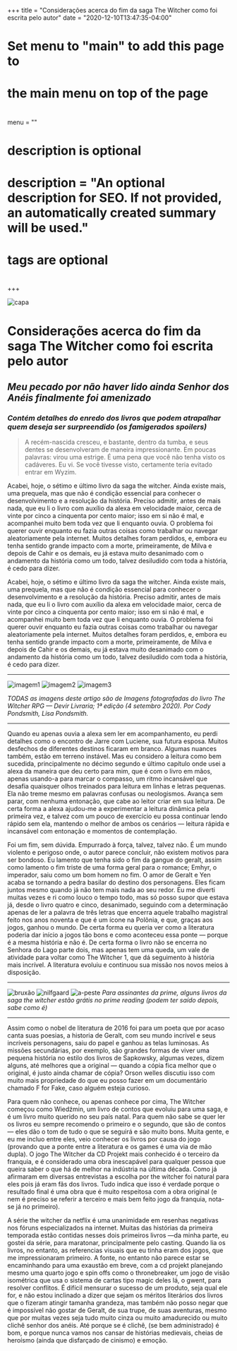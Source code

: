 +++
title = "Considerações acerca do fim da saga The Witcher como foi escrita pelo autor"
date = "2020-12-10T13:47:35-04:00"

#
# Set menu to "main" to add this page to
# the main menu on top of the page
#
menu = ""

#
# description is optional
#
# description = "An optional description for SEO. If not provided, an automatically created summary will be used."

#
# tags are optional
#

+++

![capa](https://i.postimg.cc/ZRnhyxxz/1-5fc-Ia-Hu-N-qpsm8c-No-MMKTQ.jpg)
# Considerações acerca do fim da saga The Witcher como foi escrita pelo autor
## *Meu pecado por não haver lido ainda Senhor dos Anéis finalmente foi amenizado*
### *Contém detalhes do enredo dos livros que podem atrapalhar quem deseja ser surpreendido (os famigerados spoilers)*

>A recém-nascida cresceu, e bastante, dentro da tumba, e seus dentes se desenvolveram de maneira impressionante. Em poucas palavras: virou uma estrige. É uma pena que você não tenha visto os cadáveres. Eu vi. Se você tivesse visto, certamente teria evitado entrar em Wyzim.

Acabei, hoje, o sétimo e último livro da saga the witcher. Ainda existe mais, uma prequela, mas que não é condição essencial para conhecer o desenvolvimento e a resolução da história. Preciso admitir, antes de mais nada, que eu li o livro com auxílio da alexa em velocidade maior, cerca de vinte por cinco a cinquenta por cento maior; isso em si não é mal, e acompanhei muito bem toda vez que li enquanto ouvia. O problema foi querer ouvir enquanto eu fazia outras coisas como trabalhar ou navegar aleatoriamente pela internet. Muitos detalhes foram perdidos, e, embora eu tenha sentido grande impacto com a morte, primeiramente, de Milva e depois de Cahir e os demais, eu já estava muito desanimado com o andamento da história como um todo, talvez desiludido com toda a história, é cedo para dizer.

Acabei, hoje, o sétimo e último livro da saga the witcher. Ainda existe mais, uma prequela, mas que não é condição essencial para conhecer o desenvolvimento e a resolução da história. Preciso admitir, antes de mais nada, que eu li o livro com auxílio da alexa em velocidade maior, cerca de vinte por cinco a cinquenta por cento maior; isso em si não é mal, e acompanhei muito bem toda vez que li enquanto ouvia. O problema foi querer ouvir enquanto eu fazia outras coisas como trabalhar ou navegar aleatoriamente pela internet. Muitos detalhes foram perdidos, e, embora eu tenha sentido grande impacto com a morte, primeiramente, de Milva e depois de Cahir e os demais, eu já estava muito desanimado com o andamento da história como um todo, talvez desiludido com toda a história, é cedo para dizer.

---
![imagem1](https://i.postimg.cc/P5WF4VXn/1-3-Rvnns-Q2uq-Rbw9m8s-Ig-Juw.jpg) ![imagem2](https://i.postimg.cc/wMhgQc3f/1-e5-EYC8quo-Y6-Fl6lbeo5u-Bg.jpg) ![imagem3](https://i.postimg.cc/63cDWj2N/1-m0-Jb-CYYw-Av-Hz6ek-4-OUo-EA.jpg)

*TODAS as imagens deste artigo são de Imagens fotografadas do livro The Witcher RPG — Devir Livraria; 1ª edição (4 setembro 2020). Por Cody Pondsmith, Lisa Pondsmith.*

---

Quando eu apenas ouvia a alexa sem ler em acompanhamento, eu perdi detalhes como o encontro de Jarre com Luciene, sua futura esposa. Muitos desfechos de diferentes destinos ficaram em branco. Algumas nuances também, estão em terreno instável. Mas eu considero a leitura como bem sucedida, principalmente no décimo segundo e último capítulo onde usei a alexa da maneira que deu certo para mim, que é com o livro em mãos, apenas usando-a para marcar o compasso, um ritmo incansável que desafia quaisquer olhos treinados para leitura em linhas e letras pequenas. Ela não treme mesmo em palavras confusas ou neologismos. Avança sem parar, com nenhuma entonação, que cabe ao leitor criar em sua leitura. De certa forma a alexa ajudou-me a experimentar a leitura dinâmica pela primeira vez, e talvez com um pouco de exercício eu possa continuar lendo rápido sem ela, mantendo o melhor de ambos os cenários — leitura rápida e incansável com entonação e momentos de contemplação.

Foi um fim, sem dúvida. Empurrado à força, talvez, talvez não. É um mundo violento e perigoso onde, o autor parece concluir, não existem motivos para ser bondoso. Eu lamento que tenha sido o fim da gangue do geralt, assim como lamento o fim triste de uma forma geral para o romance; Emhyr, o imperador, saiu como um bom homem no fim. O amor de Geralt e Yen acaba se tornando a pedra basilar do destino dos personagens. Eles ficam juntos mesmo quando já não tem mais nada ao seu redor. Eu me diverti muitas vezes e ri como louco o tempo todo, mas só posso supor que estava já, desde o livro quatro e cinco, desanimado, seguindo com a determinação apenas de ler a palavra de três letras que encerra aquele trabalho magistral feito nos anos noventa e que é um ícone na Polônia, e que, graças aos jogos, ganhou o mundo. De certa forma eu queria ver como a literatura poderia dar início a jogos tão bons e como aconteceu essa ponte — porque é a mesma história e não é. De certa forma o livro não se encerra no Senhora do Lago parte dois, mas apenas tem uma queda, um vale de atividade para voltar como The Witcher 1, que dá seguimento à história mais incrível. A literatura evoluiu e continuou sua missão nos novos meios à disposição.

---
![bruxão](https://i.postimg.cc/vTQ3ksGd/1-Go8-H2hl-ACCf-Vl7-CDXanj-Q.jpg) ![nilfgaard](https://i.postimg.cc/25LjJ1wn/1-qyn-TTTh-I4o0-Y7ps-Mf-SLRr-A.jpg) ![a-peste](https://i.postimg.cc/L6FygwwS/1-x8bm-D44-6-R8-PMYQS-l-Tl-Kw.jpg)
*Para assinantes da prime, alguns livros da saga the witcher estão grátis no prime reading (podem ter saído depois, sabe como é)*

---
Assim como o nobel de literatura de 2016 foi para um poeta que por acaso canta suas poesias, a historia de Geralt, com seu mundo incrível e seus incríveis personagens, saiu do papel e ganhou as telas luminosas. As missões secundárias, por exemplo, são grandes formas de viver uma pequena história no estilo dos livros de Sapkowsky, algumas vezes, dizem alguns, até melhores que a original — quando a cópia fica melhor que o original, é justo ainda chamar de cópia? Orson welles discutiu isso com muito mais propriedade do que eu posso fazer em um documentário chamado F for Fake, caso alguém esteja curioso.

Para quem não conhece, ou apenas conhece por cima, The Witcher começou como Wiedźmin, um livro de contos que evoluiu para uma saga, e é um livro muito querido no seu país natal. Para quem não sabe se quer ler os livros eu sempre recomendo o primeiro e o segundo, que são de contos — eles dão o tom de tudo o que se seguirá e são muito bons. Muita gente, e eu me incluo entre eles, veio conhecer os livros por causa do jogo (provando que a ponte entre a literatura e os games é uma via de mão dupla). O jogo The Witcher da CD Projekt mais conhecido é o terceiro da franquia, e é considerado uma obra inescapável para qualquer pessoa que queira saber o que há de melhor na indústria na última década. Como já afirmaram em diversas entrevistas a escolha por the witcher foi natural para eles pois já eram fãs dos livros. Tudo indica que isso é verdade porque o resultado final é uma obra que é muito respeitosa com a obra original (e nem é preciso se referir a terceiro e mais bem feito jogo da franquia, nota-se já no primeiro).

A série the witcher da netflix é uma unanimidade em resenhas negativas nos fóruns especializados na internet. Muitas das histórias da primeira temporada estão contidas nesses dois primeiros livros —da minha parte, eu gostei da série, para maratonar, principalmente pelo casting. Quando lia os livros, no entanto, as referencias visuais que eu tinha eram dos jogos, que me impressionaram primeiro. A fonte, no entanto não parece estar se encaminhando para uma exaustão em breve, com a cd projekt planejando mesmo uma quarto jogo e spin offs como o thronebreaker, um jogo de visão isométrica que usa o sistema de cartas tipo magic deles lá, o gwent, para resolver conflitos. É difícil mensurar o sucesso de um produto, seja qual ele for, e não estou inclinado a dizer que sejam os méritos literários dos livros que o fizeram atingir tamanha grandeza, mas também não posso negar que é impossível não gostar de Geralt, de sua trupe, de suas aventuras, mesmo que por muitas vezes seja tudo muito cinza ou muito amadurecido ou muito clichê senhor dos anéis. Até porque se é clichê, (se bem administrado) é bom, e porque nunca vamos nos cansar de histórias medievais, cheias de heroísmo (ainda que disfarçado de cinismo) e emoção.